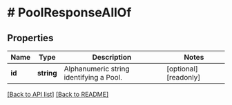 # # PoolResponseAllOf

## Properties

Name | Type | Description | Notes
------------ | ------------- | ------------- | -------------
**id** | **string** | Alphanumeric string identifying a Pool. | [optional] [readonly] 


[[Back to API list]](../../README.md#endpoints) [[Back to README]](../../README.md)
